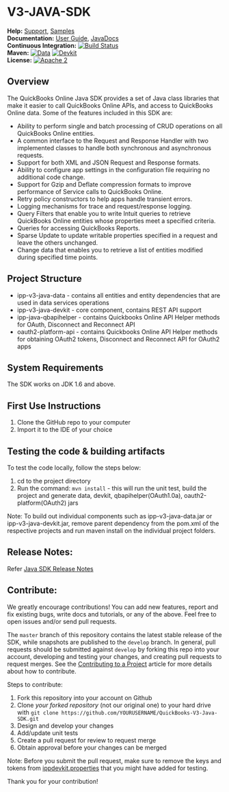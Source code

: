 V3-JAVA-SDK
===========

**Help:** [Support](https://developer.intuit.com/help), [Samples](https://developer.intuit.com/docs/0100_quickbooks_online/0400_tools/0005_sdks/0200_java/0004_sample_code_and_sample_apps) <br/>
**Documentation:** [User Guide](https://developer.intuit.com/docs/0100_quickbooks_online/0400_tools/0005_accounting/0200_java/0001_quick_start), [JavaDocs](https://developer-static.intuit.com/SDKDocs/QBV3Doc/ipp-v3-java-devkit-javadoc/index.html)
<br/>
**Continuous Integration:** [![Build Status](https://travis-ci.org/intuit/QuickBooks-V3-Java-SDK.svg?branch=develop)](https://travis-ci.org/intuit/QuickBooks-V3-Java-SDK)
<br/>
**Maven:** [![Data](https://maven-badges.herokuapp.com/maven-central/com.intuit.quickbooks-online/ipp-v3-java-data/badge.svg)](https://maven-badges.herokuapp.com/maven-central/com.intuit.quickbooks-online/ipp-v3-java-data) 
[![Devkit](https://maven-badges.herokuapp.com/maven-central/com.intuit.quickbooks-online/ipp-v3-java-devkit/badge.svg)](https://maven-badges.herokuapp.com/maven-central/com.intuit.quickbooks-online/ipp-v3-java-devkit) 
<br/>
**License:** [![Apache 2](http://img.shields.io/badge/license-Apache%202-brightgreen.svg)](http://www.apache.org/licenses/LICENSE-2.0) <br/>


## Overview
The QuickBooks Online Java SDK provides a set of Java class libraries that make it easier to call QuickBooks Online APIs, and access to QuickBooks Online data. Some of the features included in this SDK are:

* Ability to perform single and batch processing of CRUD operations on all QuickBooks Online entities.
* A common interface to the Request and Response Handler with two implemented classes to handle both synchronous and asynchronous requests.
* Support for both XML and JSON Request and Response formats.
* Ability to configure app settings in the configuration file requiring no additional code change.
* Support for Gzip and Deflate compression formats to improve performance of Service calls to QuickBooks Online.
* Retry policy constructors to help apps handle transient errors.
* Logging mechanisms for trace and request/response logging.
* Query Filters that enable you to write Intuit queries to retrieve QuickBooks Online entities whose properties meet a specified criteria.
* Queries for accessing QuickBooks Reports.
* Sparse Update to update writable properties specified in a request and leave the others unchanged.
* Change data that enables you to retrieve a list of entities modified during specified time points.

## Project Structure
* ipp-v3-java-data - contains all entities and entity dependencies that are used in data services operations
* ipp-v3-java-devkit - core component, contains REST API support
* ipp-java-qbapihelper - contains Quickbooks Online API Helper methods for OAuth, Disconnect and Reconnect API
* oauth2-platform-api - contains Quickbooks Online API Helper methods for obtaining OAuth2 tokens, Disconnect and Reconnect API for OAuth2 apps

## System Requirements
The SDK works on JDK 1.6 and above.

## First Use Instructions
1. Clone the GitHub repo to your computer
2. Import it to the IDE of your choice

## Testing the code & building artifacts

To test the code locally, follow the steps below:

1. cd to the project directory
2. Run the command: `mvn install` - this will run the unit test, build the project and generate data, devkit, qbapihelper(OAuth1.0a), oauth2-platform(OAuth2) jars

Note: To build out individual components such as ipp-v3-java-data.jar or ipp-v3-java-devkit.jar, remove parent dependency from the pom.xml of the respective projects and run maven install on the individual project folders.

## Release Notes:
Refer [Java SDK Release Notes](https://developer.intuit.com/docs/0100_quickbooks_online/0400_tools/0005_sdks/0200_java/0080_quickbooks_java_sdk_release_notes)

## Contribute:
We greatly encourage contributions! You can add new features, report and fix existing bugs, write docs and
tutorials, or any of the above. Feel free to open issues and/or send pull requests.

The `master` branch of this repository contains the latest stable release of the SDK, while snapshots are published to the `develop` branch. In general, pull requests should be submitted against `develop` by forking this repo into your account, developing and testing your changes, and creating pull requests to request merges. See the [Contributing to a Project](https://guides.github.com/activities/contributing-to-open-source/)
article for more details about how to contribute.

Steps to contribute:

1. Fork this repository into your account on Github
2. Clone *your forked repository* (not our original one) to your hard drive with `git clone https://github.com/YOURUSERNAME/QuickBooks-V3-Java-SDK.git`
3. Design and develop your changes
4. Add/update unit tests
5. Create a pull request for review to request merge
6. Obtain approval before your changes can be merged

Note: Before you submit the pull request, make sure to remove the keys and tokens from [ippdevkit.properties](https://github.com/intuit/QuickBooks-V3-Java-SDK/blob/master/ipp-v3-java-devkit/src/test/resources/ippdevkit.properties) that you might have added for testing.

Thank you for your contribution!




